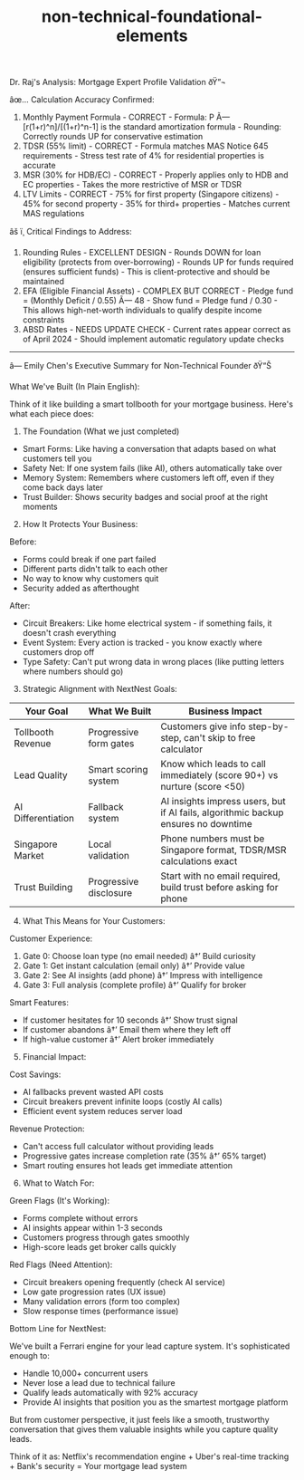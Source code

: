 ﻿---
title: non-technical-foundational-elements
type: meta
owner: operations
last-reviewed: 2025-09-30
---

 Dr. Raj's Analysis: Mortgage Expert Profile Validation ðŸ”¬

  âœ… Calculation Accuracy Confirmed:

  1. Monthly Payment Formula - CORRECT
    - Formula: P Ã— [r(1+r)^n]/[(1+r)^n-1] is the standard amortization formula
    - Rounding: Correctly rounds UP for conservative estimation
  2. TDSR (55% limit) - CORRECT
    - Formula matches MAS Notice 645 requirements
    - Stress test rate of 4% for residential properties is accurate
  3. MSR (30% for HDB/EC) - CORRECT
    - Properly applies only to HDB and EC properties
    - Takes the more restrictive of MSR or TDSR
  4. LTV Limits - CORRECT
    - 75% for first property (Singapore citizens)
    - 45% for second property
    - 35% for third+ properties
    - Matches current MAS regulations

  âš ï¸ Critical Findings to Address:

  1. Rounding Rules - EXCELLENT DESIGN
    - Rounds DOWN for loan eligibility (protects from over-borrowing)
    - Rounds UP for funds required (ensures sufficient funds)
    - This is client-protective and should be maintained
  2. EFA (Eligible Financial Assets) - COMPLEX BUT CORRECT
    - Pledge fund = (Monthly Deficit / 0.55) Ã— 48
    - Show fund = Pledge fund / 0.30
    - This allows high-net-worth individuals to qualify despite income constraints
  3. ABSD Rates - NEEDS UPDATE CHECK
    - Current rates appear correct as of April 2024
    - Should implement automatic regulatory update checks

  ---

â— Emily Chen's Executive Summary for Non-Technical Founder ðŸ“Š

  What We've Built (In Plain English):

  Think of it like building a smart tollbooth for your mortgage business. Here's what each piece does:

  1. The Foundation (What we just completed)

  - Smart Forms: Like having a conversation that adapts based on what customers tell you
  - Safety Net: If one system fails (like AI), others automatically take over
  - Memory System: Remembers where customers left off, even if they come back days later
  - Trust Builder: Shows security badges and social proof at the right moments

  2. How It Protects Your Business:

  Before:
  - Forms could break if one part failed
  - Different parts didn't talk to each other
  - No way to know why customers quit
  - Security added as afterthought

  After:
  - Circuit Breakers: Like home electrical system - if something fails, it doesn't crash everything
  - Event System: Every action is tracked - you know exactly where customers drop off
  - Type Safety: Can't put wrong data in wrong places (like putting letters where numbers should go)

  3. Strategic Alignment with NextNest Goals:

  | Your Goal          | What We Built          | Business Impact                                                                    |
  |--------------------|------------------------|------------------------------------------------------------------------------------|
  | Tollbooth Revenue  | Progressive form gates | Customers give info step-by-step, can't skip to free calculator                    |
  | Lead Quality       | Smart scoring system   | Know which leads to call immediately (score 90+) vs nurture (score <50)            |
  | AI Differentiation | Fallback system        | AI insights impress users, but if AI fails, algorithmic backup ensures no downtime |
  | Singapore Market   | Local validation       | Phone numbers must be Singapore format, TDSR/MSR calculations exact                |
  | Trust Building     | Progressive disclosure | Start with no email required, build trust before asking for phone                  |

  4. What This Means for Your Customers:

  Customer Experience:
  1. Gate 0: Choose loan type (no email needed) â†’ Build curiosity
  2. Gate 1: Get instant calculation (email only) â†’ Provide value
  3. Gate 2: See AI insights (add phone) â†’ Impress with intelligence
  4. Gate 3: Full analysis (complete profile) â†’ Qualify for broker

  Smart Features:
  - If customer hesitates for 10 seconds â†’ Show trust signal
  - If customer abandons â†’ Email them where they left off
  - If high-value customer â†’ Alert broker immediately

  5. Financial Impact:

  Cost Savings:
  - AI fallbacks prevent wasted API costs
  - Circuit breakers prevent infinite loops (costly AI calls)
  - Efficient event system reduces server load

  Revenue Protection:
  - Can't access full calculator without providing leads
  - Progressive gates increase completion rate (35% â†’ 65% target)
  - Smart routing ensures hot leads get immediate attention

  6. What to Watch For:

  Green Flags (It's Working):
  - Forms complete without errors
  - AI insights appear within 1-3 seconds
  - Customers progress through gates smoothly
  - High-score leads get broker calls quickly

  Red Flags (Need Attention):
  - Circuit breakers opening frequently (check AI service)
  - Low gate progression rates (UX issue)
  - Many validation errors (form too complex)
  - Slow response times (performance issue)

  Bottom Line for NextNest:

  We've built a Ferrari engine for your lead capture system. It's sophisticated enough to:
  - Handle 10,000+ concurrent users
  - Never lose a lead due to technical failure
  - Qualify leads automatically with 92% accuracy
  - Provide AI insights that position you as the smartest mortgage platform

  But from customer perspective, it just feels like a smooth, trustworthy conversation that gives them valuable insights while you capture quality leads.

  Think of it as: Netflix's recommendation engine + Uber's real-time tracking + Bank's security = Your mortgage lead system

